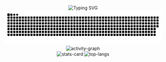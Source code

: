 <div align="center">
    <img src="https://readme-typing-svg.demolab.com?duration=8000&size=28&color=70a5fd&font=Press Start 2P&pause=5000&center=true&vCenter=true&width=800&lines=Hello World!" alt="Typing SVG" />
</div>
<div align="center">
    <picture>
        <source media="(prefers-color-scheme: dark)" srcset="https://raw.githubusercontent.com/delete-cloud/delete-cloud/output/github-contribution-grid-snake-dark.svg">
        <source media="(prefers-color-scheme: light)" srcset="https://raw.githubusercontent.com/delete-cloud/delete-cloud/output/github-contribution-grid-snake.svg">
        <img alt="snake" src="https://raw.githubusercontent.com/delete-cloud/delete-cloud/output/github-contribution-grid-snake.svg">
    </picture>
</div>
<div align="center">
    <picture align="center">
        <source media="(prefers-color-scheme: dark)"
                srcset="https://github-readme-activity-graph.vercel.app/graph?username=delete-cloud&theme=tokyo-night&hide_border=true">
        <source media="(prefers-color-scheme: light)"
                srcset="https://github-readme-activity-graph.vercel.app/graph?username=delete-cloud&theme=minimal&hide_border=true">
        <img alt="activity-graph"
                src="https://github-readme-activity-graph.cyclic.app/graph?username=delete-cloud&theme=minimal&hide_border=true">
    </picture>
<div>
<div align="center">
    <picture align="center"
             height=251rm>
        <source align="center"
                height=251rm
                media="(prefers-color-scheme: dark)"
                srcset="https://github-readme-stats.vercel.app/api?username=delete-cloud&count_private=true&theme=tokyonight&hide_border=true">
        <source align="center"
                height=251rm
                media="(prefers-color-scheme: light)"
                srcset="https://github-readme-stats.vercel.app/api?username=delete-cloud&count_private=true&hide_border=true">
        <img align="center"
             height=251rm
             alt="stats-card"
             src="https://github-readme-stats.vercel.app/api?username=delete-cloud&count_private=true&hide_border=true">
    </picture>
    <picture align="center"
             height=250rm>
        <source align="center"
                height=250rm
                media="(prefers-color-scheme: dark)"
                srcset="https://github-readme-stats.vercel.app/api/top-langs/?username=delete-cloud&theme=tokyonight&hide_border=true">
        <source align="center"
                height=250rm
                media="(prefers-color-scheme: light)"
                srcset="https://github-readme-stats.vercel.app/api/top-langs/?username=delete-cloud&hide_border=true">
        <img align="center"
             height=250rm
             alt="top-langs"
             src=“https://github-readme-stats.vercel.app/api/top-langs/?username=delete-cloud&hide_border=true”>
    </picture>
</div>
